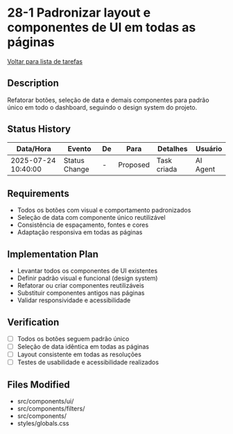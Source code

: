 # 28-1 Padronizar layout e componentes de UI em todas as páginas

[Voltar para lista de tarefas](./tasks.md)

## Description
Refatorar botões, seleção de data e demais componentes para padrão único em todo o dashboard, seguindo o design system do projeto.

## Status History
| Data/Hora           | Evento         | De         | Para      | Detalhes                                 | Usuário |
|---------------------|---------------|------------|-----------|------------------------------------------|---------|
| 2025-07-24 10:40:00 | Status Change | -          | Proposed  | Task criada                              | AI Agent |

## Requirements
- Todos os botões com visual e comportamento padronizados
- Seleção de data com componente único reutilizável
- Consistência de espaçamento, fontes e cores
- Adaptação responsiva em todas as páginas

## Implementation Plan
- Levantar todos os componentes de UI existentes
- Definir padrão visual e funcional (design system)
- Refatorar ou criar componentes reutilizáveis
- Substituir componentes antigos nas páginas
- Validar responsividade e acessibilidade

## Verification
- [ ] Todos os botões seguem padrão único
- [ ] Seleção de data idêntica em todas as páginas
- [ ] Layout consistente em todas as resoluções
- [ ] Testes de usabilidade e acessibilidade realizados

## Files Modified
- src/components/ui/
- src/components/filters/
- src/components/
- styles/globals.css 